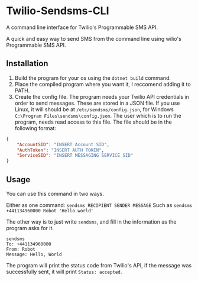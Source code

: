 # Twilio-Sendsms-CLI
A command line interface for Twilio's Programmable SMS API.

A quick and easy way to send SMS from the command line using wilio's Programmable SMS API.

## Installation

1. Build the program for your os using the `dotnet build` command.
2. Place the compiled program where you want it, I reccomend adding it to PATH.
3. Create the config file. The program needs your Twilio API credentials in order to send messages. These are stored in a JSON file. If you use Linux, it will should be at `/etc/sendsms/config.json`, for Windows `C:\Program Files\sendsms\config.json`. The user which is to run the program, needs read access to this file. The file should be in the following format:
```json
{
    "AccountSID": "INSERT Account SID",
    "AuthToken": "INSERT AUTH TOKEN",
    "ServiceSID": "INSERT MESSAGING SERVICE SID"
}
```

## Usage

You can use this command in two ways.

Either as one command:
`sendsms RECIPIENT SENDER MESSAGE`
Such as
`sendsms +441134960000 Robot 'Hello world'`

The other way is to just write `sendsms`, and fill in the information as the program asks for it.
```
sendsms
To: +441134960000
From: Robot
Message: Hello, World
```

The program will print the status code from Twilio's API, if the message was successfully sent, it will print `Status: accepted`.



